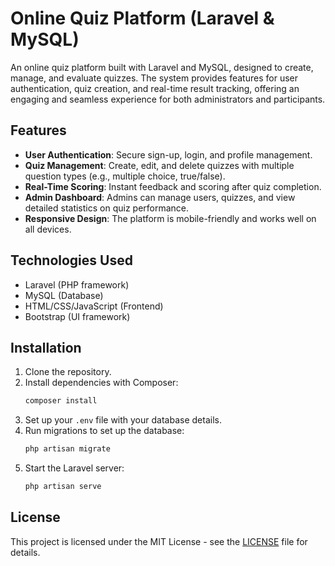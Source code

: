 # Online Quiz Platform (Laravel & MySQL)

An online quiz platform built with Laravel and MySQL, designed to create, manage, and evaluate quizzes. The system provides features for user authentication, quiz creation, and real-time result tracking, offering an engaging and seamless experience for both administrators and participants.

## Features

- **User Authentication**: Secure sign-up, login, and profile management.
- **Quiz Management**: Create, edit, and delete quizzes with multiple question types (e.g., multiple choice, true/false).
- **Real-Time Scoring**: Instant feedback and scoring after quiz completion.
- **Admin Dashboard**: Admins can manage users, quizzes, and view detailed statistics on quiz performance.
- **Responsive Design**: The platform is mobile-friendly and works well on all devices.

## Technologies Used

- Laravel (PHP framework)
- MySQL (Database)
- HTML/CSS/JavaScript (Frontend)
- Bootstrap (UI framework)

## Installation

1. Clone the repository.
2. Install dependencies with Composer:
    ```bash
    composer install
    ```
3. Set up your `.env` file with your database details.
4. Run migrations to set up the database:
    ```bash
    php artisan migrate
    ```
5. Start the Laravel server:
    ```bash
    php artisan serve
    ```

## License

This project is licensed under the MIT License - see the [LICENSE](LICENSE) file for details.
